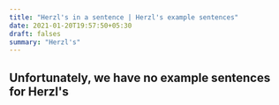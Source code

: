 ```yaml
---
title: "Herzl's in a sentence | Herzl's example sentences"
date: 2021-01-20T19:57:50+05:30
draft: falses
summary: "Herzl's"
---
```

## Unfortunately, we have no example sentences for Herzl's                 
